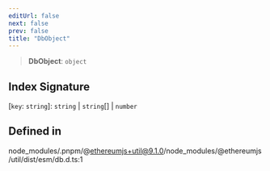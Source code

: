 ```yaml
---
editUrl: false
next: false
prev: false
title: "DbObject"
---
```


> **DbObject**: `object`

## Index Signature

 \[`key`: `string`\]: `string` \| `string`[] \| `number`

## Defined in

node\_modules/.pnpm/@ethereumjs+util@9.1.0/node\_modules/@ethereumjs/util/dist/esm/db.d.ts:1
